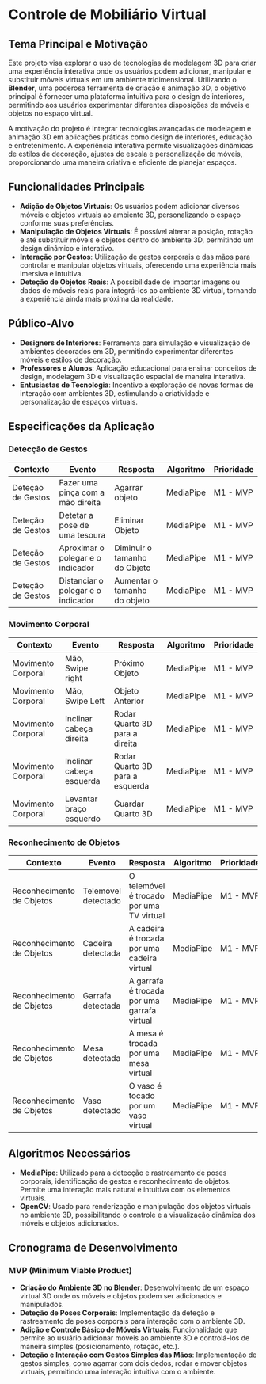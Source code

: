 # Controle de Mobiliário Virtual

## Tema Principal e Motivação

Este projeto visa explorar o uso de tecnologias de modelagem 3D para criar uma experiência interativa onde os usuários podem adicionar, manipular e substituir móveis virtuais em um ambiente tridimensional. Utilizando o **Blender**, uma poderosa ferramenta de criação e animação 3D, o objetivo principal é fornecer uma plataforma intuitiva para o design de interiores, permitindo aos usuários experimentar diferentes disposições de móveis e objetos no espaço virtual.

A motivação do projeto é integrar tecnologias avançadas de modelagem e animação 3D em aplicações práticas como design de interiores, educação e entretenimento. A experiência interativa permite visualizações dinâmicas de estilos de decoração, ajustes de escala e personalização de móveis, proporcionando uma maneira criativa e eficiente de planejar espaços.

## Funcionalidades Principais

- **Adição de Objetos Virtuais**: Os usuários podem adicionar diversos móveis e objetos virtuais ao ambiente 3D, personalizando o espaço conforme suas preferências.
- **Manipulação de Objetos Virtuais**: É possível alterar a posição, rotação e até substituir móveis e objetos dentro do ambiente 3D, permitindo um design dinâmico e interativo.
- **Interação por Gestos**: Utilização de gestos corporais e das mãos para controlar e manipular objetos virtuais, oferecendo uma experiência mais imersiva e intuitiva.
- **Deteção de Objetos Reais**: A possibilidade de importar imagens ou dados de móveis reais para integrá-los ao ambiente 3D virtual, tornando a experiência ainda mais próxima da realidade.

## Público-Alvo

- **Designers de Interiores**: Ferramenta para simulação e visualização de ambientes decorados em 3D, permitindo experimentar diferentes móveis e estilos de decoração.
- **Professores e Alunos**: Aplicação educacional para ensinar conceitos de design, modelagem 3D e visualização espacial de maneira interativa.
- **Entusiastas de Tecnologia**: Incentivo à exploração de novas formas de interação com ambientes 3D, estimulando a criatividade e personalização de espaços virtuais.

## Especificações da Aplicação

### Detecção de Gestos

| Contexto            | Evento                                    | Resposta                 | Algoritmo  | Prioridade |
|---------------------|-------------------------------------------|--------------------------|------------|------------|
| Deteção de Gestos    | Fazer uma pinça com a mão direita         | Agarrar objeto           | MediaPipe  | M1 - MVP   |
| Deteção de Gestos    | Detetar a pose de uma tesoura             | Eliminar Objeto           | MediaPipe  | M1 - MVP   |
| Deteção de Gestos    | Aproximar o polegar e o indicador         | Diminuir o tamanho do Objeto | MediaPipe | M1 - MVP   |
| Deteção de Gestos    | Distanciar o polegar e o indicador        | Aumentar o tamanho do objeto | MediaPipe | M1 - MVP   |

### Movimento Corporal

| Contexto            | Evento                                  | Resposta                        | Algoritmo  | Prioridade |
|---------------------|-----------------------------------------|---------------------------------|------------|------------|
| Movimento Corporal  | Mão, Swipe right                        | Próximo Objeto                  | MediaPipe  | M1 - MVP   |
| Movimento Corporal  | Mão, Swipe Left                         | Objeto Anterior                 | MediaPipe  | M1 - MVP   |
| Movimento Corporal  | Inclinar cabeça direita                 | Rodar Quarto 3D para a direita  | MediaPipe  | M1 - MVP   |
| Movimento Corporal  | Inclinar cabeça esquerda                | Rodar Quarto 3D para a esquerda | MediaPipe  | M1 - MVP   |
| Movimento Corporal  | Levantar braço esquerdo                | Guardar Quarto 3D              | MediaPipe  | M1 - MVP   |

### Reconhecimento de Objetos

| Contexto            | Evento                         | Resposta                                  | Algoritmo  | Prioridade |
|---------------------|--------------------------------|-------------------------------------------|------------|------------|
| Reconhecimento de Objetos | Telemóvel detectado        | O telemóvel é trocado por uma TV virtual  | MediaPipe  | M1 - MVP   |
| Reconhecimento de Objetos | Cadeira detectada          | A cadeira é trocada por uma cadeira virtual | MediaPipe | M1 - MVP   |
| Reconhecimento de Objetos | Garrafa detectada          | A garrafa é trocada por uma garrafa virtual | MediaPipe | M1 - MVP   |
| Reconhecimento de Objetos | Mesa detectada             | A mesa é trocada por uma mesa virtual      | MediaPipe | M1 - MVP   |
| Reconhecimento de Objetos | Vaso detectado             | O vaso é tocado por um vaso virtual        | MediaPipe | M1 - MVP   |

## Algoritmos Necessários

- **MediaPipe**: Utilizado para a detecção e rastreamento de poses corporais, identificação de gestos e reconhecimento de objetos. Permite uma interação mais natural e intuitiva com os elementos virtuais.
- **OpenCV**: Usado para renderização e manipulação dos objetos virtuais no ambiente 3D, possibilitando o controle e a visualização dinâmica dos móveis e objetos adicionados.

## Cronograma de Desenvolvimento

### MVP (Minimum Viable Product)

- **Criação do Ambiente 3D no Blender**: Desenvolvimento de um espaço virtual 3D onde os móveis e objetos podem ser adicionados e manipulados.
- **Deteção de Poses Corporais**: Implementação da deteção e rastreamento de poses corporais para interação com o ambiente 3D.
- **Adição e Controle Básico de Móveis Virtuais**: Funcionalidade que permite ao usuário adicionar móveis ao ambiente 3D e controlá-los de maneira simples (posicionamento, rotação, etc.).
- **Deteção e Interação com Gestos Simples das Mãos**: Implementação de gestos simples, como agarrar com dois dedos, rodar e mover objetos virtuais, permitindo uma interação intuitiva com o ambiente.
